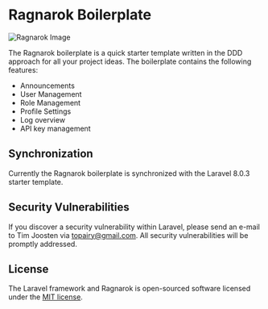 # Ragnarok Boilerplate
<img src="https://www.google.com/url?sa=i&url=https%3A%2F%2Ffinancerewind.com%2Fentertainment%2Fragnarok-season-2-how-did-the-previous-season-end-ending-explained%2F&psig=AOvVaw3ud922uZbeg3RY9GgoOVOc&ust=1603000182179000&source=images&cd=vfe&ved=0CAIQjRxqFwoTCJjZ15_3uuwCFQAAAAAdAAAAABAJ" alt="Ragnarok Image">

The Ragnarok boilerplate is a quick starter template written in the DDD approach for all your project ideas. 
The boilerplate contains the following features: 

- Announcements
- User Management
- Role Management
- Profile Settings
- Log overview
- API key management

## Synchronization 

Currently the Ragnarok boilerplate is synchronized with the Laravel 8.0.3 starter template. 

## Security Vulnerabilities

If you discover a security vulnerability within Laravel, please send an e-mail to Tim Joosten via [topairy@gmail.com](mailto:topairy@gmail.com). All security vulnerabilities will be promptly addressed.

## License

The Laravel framework and Ragnarok is open-sourced software licensed under the [MIT license](https://opensource.org/licenses/MIT).
